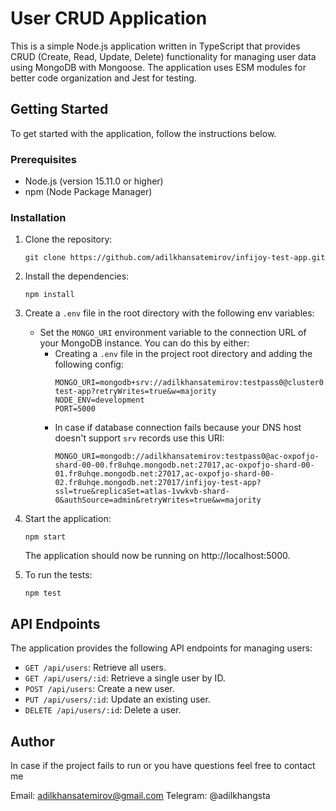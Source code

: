 # User CRUD Application

This is a simple Node.js application written in TypeScript that provides CRUD (Create, Read, Update, Delete) functionality for managing user data using MongoDB with Mongoose. The application uses ESM modules for better code organization and Jest for testing.

## Getting Started

To get started with the application, follow the instructions below.

### Prerequisites

- Node.js (version 15.11.0 or higher)
- npm (Node Package Manager)

### Installation

1. Clone the repository:

   ```
   git clone https://github.com/adilkhansatemirov/infijoy-test-app.git
   ```

2. Install the dependencies:

   ```
   npm install
   ```

3. Create a `.env` file in the root directory with the following env variables:

   - Set the `MONGO_URI` environment variable to the connection URL of your MongoDB instance. You can do this by either:
     - Creating a `.env` file in the project root directory and adding the following config:
       ```
       MONGO_URI=mongodb+srv://adilkhansatemirov:testpass0@cluster0.fr8uhqe.mongodb.net/infijoy-test-app?retryWrites=true&w=majority
       NODE_ENV=development
       PORT=5000
       ```
     - In case if database connection fails because your DNS host doesn't support `srv` records use this URI:
       ```
       MONGO_URI=mongodb://adilkhansatemirov:testpass0@ac-oxpofjo-shard-00-00.fr8uhqe.mongodb.net:27017,ac-oxpofjo-shard-00-01.fr8uhqe.mongodb.net:27017,ac-oxpofjo-shard-00-02.fr8uhqe.mongodb.net:27017/infijoy-test-app?ssl=true&replicaSet=atlas-1vwkvb-shard-0&authSource=admin&retryWrites=true&w=majority
       ```

4. Start the application:

   ```
   npm start
   ```

   The application should now be running on http://localhost:5000.

5. To run the tests:

   ```
   npm test
   ```

## API Endpoints

The application provides the following API endpoints for managing users:

- `GET /api/users`: Retrieve all users.
- `GET /api/users/:id`: Retrieve a single user by ID.
- `POST /api/users`: Create a new user.
- `PUT /api/users/:id`: Update an existing user.
- `DELETE /api/users/:id`: Delete a user.

## Author

In case if the project fails to run or you have questions feel free to contact me

Email: adilkhansatemirov@gmail.com
Telegram: @adilkhangsta

